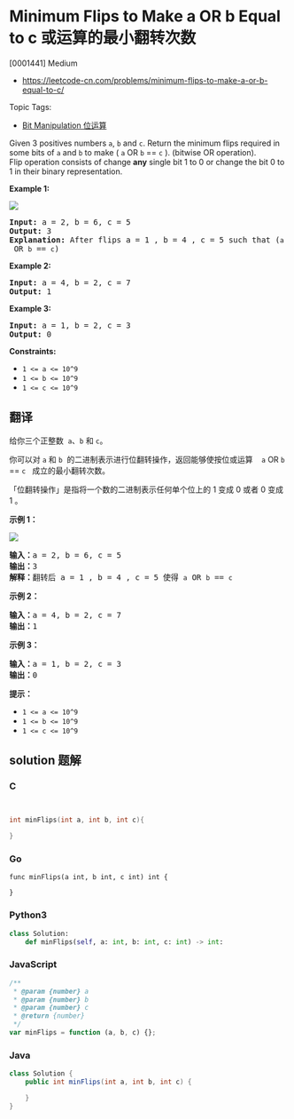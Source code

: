 # Minimum Flips to Make a OR b Equal to c 或运算的最小翻转次数

[0001441] Medium

- https://leetcode-cn.com/problems/minimum-flips-to-make-a-or-b-equal-to-c/

Topic Tags:

- [Bit Manipulation 位运算](https://leetcode-cn.com/tag/bit-manipulation/)

Given 3 positives numbers `a`, `b` and `c`. Return the minimum flips required in some bits of `a` and `b` to make ( `a` OR `b` == `c` ). (bitwise OR operation).  
Flip operation consists of change **any** single bit 1 to 0 or change the bit 0 to 1 in their binary representation.

**Example 1:**

![](https://assets.leetcode.com/uploads/2020/01/06/sample_3_1676.png)

<pre><strong>Input:</strong> a = 2, b = 6, c = 5
<strong>Output:</strong> 3
<strong>Explanation: </strong>After flips a = 1 , b = 4 , c = 5 such that (<code>a</code> OR <code>b</code> == <code>c</code>)</pre>

**Example 2:**

<pre><strong>Input:</strong> a = 4, b = 2, c = 7
<strong>Output:</strong> 1
</pre>

**Example 3:**

<pre><strong>Input:</strong> a = 1, b = 2, c = 3
<strong>Output:</strong> 0
</pre>

**Constraints:**

- `1 <= a <= 10^9`
- `1 <= b <= 10^9`
- `1 <= c <= 10^9`

## 翻译

给你三个正整数  `a`、`b` 和 `c`。

你可以对 `a` 和 `b`  的二进制表示进行位翻转操作，返回能够使按位或运算    `a` OR `b` == `c`   成立的最小翻转次数。

「位翻转操作」是指将一个数的二进制表示任何单个位上的 1 变成 0 或者 0 变成 1 。

**示例 1：**

![](https://assets.leetcode-cn.com/aliyun-lc-upload/uploads/2020/01/11/sample_3_1676.png)

<pre><strong>输入：</strong>a = 2, b = 6, c = 5
<strong>输出：</strong>3
<strong>解释：</strong>翻转后 a = 1 , b = 4 , c = 5 使得 <code>a</code> OR <code>b</code> == <code>c</code></pre>

**示例 2：**

<pre><strong>输入：</strong>a = 4, b = 2, c = 7
<strong>输出：</strong>1
</pre>

**示例 3：**

<pre><strong>输入：</strong>a = 1, b = 2, c = 3
<strong>输出：</strong>0
</pre>

**提示：**

- `1 <= a <= 10^9`
- `1 <= b <= 10^9`
- `1 <= c <= 10^9`

## solution 题解

### C

```c


int minFlips(int a, int b, int c){

}


```

### Go

```golang
func minFlips(a int, b int, c int) int {

}
```

### Python3

```python
class Solution:
    def minFlips(self, a: int, b: int, c: int) -> int:

```

### JavaScript

```javascript
/**
 * @param {number} a
 * @param {number} b
 * @param {number} c
 * @return {number}
 */
var minFlips = function (a, b, c) {};
```

### Java

```java
class Solution {
    public int minFlips(int a, int b, int c) {

    }
}
```
